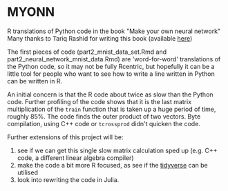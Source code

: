 # MYONN
R translations of Python code in the book "Make your own neural network"
Many thanks to Tariq Rashid for writing this book (available [here](https://www.amazon.co.uk/Make-Your-Own-Neural-Network/dp/1530826608/ref=la_B01N1YH9L9_1_1?s=books&ie=UTF8&qid=1488134452&sr=1-1))

The first pieces of code (part2_mnist_data_set.Rmd and part2_neural_network_mnist_data.Rmd) are 'word-for-word' translations of the Python code, so it may not be fully Rcentric, but hopefully it can be a little tool for people who want to see how to write a line written in Python can be written in R.

An initial concern is that the R code about twice as slow than the Python code. Further profiling of the code shows that it is the last matrix multiplication of the `train` function that is taken up a huge period of time, roughly 85%. The code finds the outer product of two vectors. Byte compilation, using C++ code or `tcrossprod` didn't quicken the code. 

Further extensions of this project will be:

1. see if we can get this single slow matrix calculation sped up (e.g. C++ code, a different linear algebra compiler)
2. make the code a bit more R focused, as see if the [tidyverse](https://blog.rstudio.org/2016/09/15/tidyverse-1-0-0/) can be utilised
3. look into rewriting the code in Julia.
